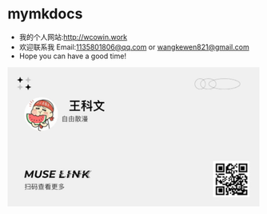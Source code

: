 # mymkdocs
- 我的个人网站:http://wcowin.work
- 欢迎联系我 Email:1135801806@qq.com or wangkewen821@gmail.com
- Hope you can have a good time!

![](docs/about/media/名片.jpeg)